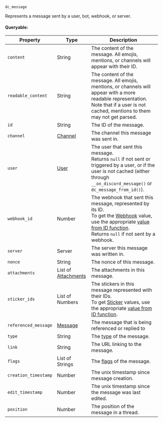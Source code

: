 `dc_message`

Represents a message sent by a user, bot, webhook, or server.

#### Queryable:

| Property             | Type                                         | Description                                                                                                                                                                                                                          |
|----------------------|----------------------------------------------|--------------------------------------------------------------------------------------------------------------------------------------------------------------------------------------------------------------------------------------|
| `content`            | String                                       | The content of the message. All emojis, mentions, or channels will appear with their ID.                                                                                                                                             |
| `readable_content`   | String                                       | The content of the message. All emojis, mentions, or channels will appear with a more readable representation.<br>Note that if a user is not cached, mentions to them may not get parsed.                                            |
| `id`                 | String                                       | The ID of the message.                                                                                                                                                                                                               |
| `channel`            | [Channel](/values/channel.md)                | The channel this message was sent in.                                                                                                                                                                                                |
| `user`               | [User](/values/user.md)                      | The user that sent this message.<br>Returns `null` if not sent or triggered by a user, or if the user is not cached (either through `__on_discord_message()` or `dc_message_from_id()`).                                             |
| `webhook_id`         | Number                                       | The webhook that sent this message, represented by its ID.<br>To get the [Webhook](/values/webhook.md) value, use the appropriate [value from ID function](/functions/value-from-id.md).<br>Returns `null` if not sent by a webhook. |
| `server`             | Server                                       | The server this message was written in.                                                                                                                                                                                              |
| `nonce`              | String                                       | The nonce of this message.                                                                                                                                                                                                           |
| `attachments`        | List of [Attachments](/values/attachment.md) | The attachments in this message.                                                                                                                                                                                                     |
| `sticker_ids`        | List of Numbers                              | The stickers in this message represented with their IDs.<br>To get [Sticker](/values/sticker.md) values, use the appropriate [value from ID function](/functions/value-from-id.md).                                                  |
| `referenced_message` | [Message](/values/message.md)                | The message that is being referenced or replied to                                                                                                                                                                                   |
| `type`               | String                                       | The [type](https://discord.com/developers/docs/resources/message#message-object-message-types) of the message.                                                                                                                       |
| `link`               | String                                       | The URL linking to the message.                                                                                                                                                                                                      |
| `flags`              | List of Strings                              | The [flags](https://discord.com/developers/docs/resources/message#message-object-message-flags) of the message.                                                                                                                      |
| `creation_timestamp` | Number                                       | The unix timestamp since message creation.                                                                                                                                                                                           |
| `edit_timestamp`     | Number                                       | The unix timestamp since the message was last edited.                                                                                                                                                                                |
| `position`           | Number                                       | The position of the message in a thread.                                                                                                                                                                                             |